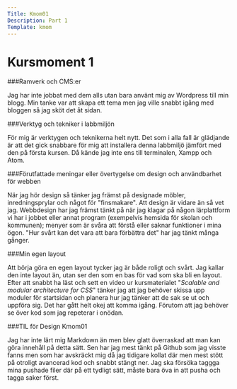 ```yaml
---
Title: Kmom01
Description: Part 1
Template: kmom
---
```


Kursmoment 1
===================

###Ramverk och CMS:er

Jag har inte jobbat med dem alls utan bara använt mig av Wordpress till min blogg. Min tanke var att
skapa ett tema men jag ville snabbt igång med bloggen så jag sköt det åt sidan.

###Verktyg och tekniker i labbmiljön

För mig är verktygen och teknikerna helt nytt. Det som i alla fall är glädjande är att
det gick snabbare för mig att installera denna labbmiljö jämfört med den på första kursen.
Då kände jag inte ens till terminalen, Xampp och Atom.

###Förutfattade meningar eller övertygelse om design och användbarhet för webben

När jag hör design så tänker jag främst på designade möbler, inredningsprylar och något för "finsmakare".
Att design är vidare än så vet jag. Webbdesign har jag främst tänkt på när jag klagar på någon lärplattform
vi har i jobbet eller annat program (exempelvis hemsida för skolan och kommunen); menyer som är svåra att förstå
eller saknar funktioner i mina ögon. "Hur svårt kan det vara att bara förbättra det" har jag tänkt många gånger.

###Min egen layout

Att börja göra en egen layout tycker jag är både roligt och svårt. Jag kallar den inte layout än, utan ser den som en bas
för vad som ska bli en layout. Efter att snabbt ha läst och sett en video ur kursmaterialet "_Scalable and modular
architecture for CSS_" tänker jag att jag behöver skissa upp moduler för startsidan och planera hur jag tänker att de sak se
ut och uppföra sig. Det har gått helt okej att komma igång. Förutom att jag behöver se över kod som jag repeterar i onödan.

###TIL för Design Kmom01

Jag har inte lärt mig Markdown än men blev glatt överraskad att man kan göra innehåll på detta sätt. Sen har jag mest tänkt på Github som
jag visste fanns men som har avskräckt mig då jag tidigare kollat där men mest stött på otroligt avancerad kod och snabbt stängt ner.
Jag ska försöka taggga mina pushade filer där på ett tydligt sätt, måste bara öva in att pusha och tagga saker först.

